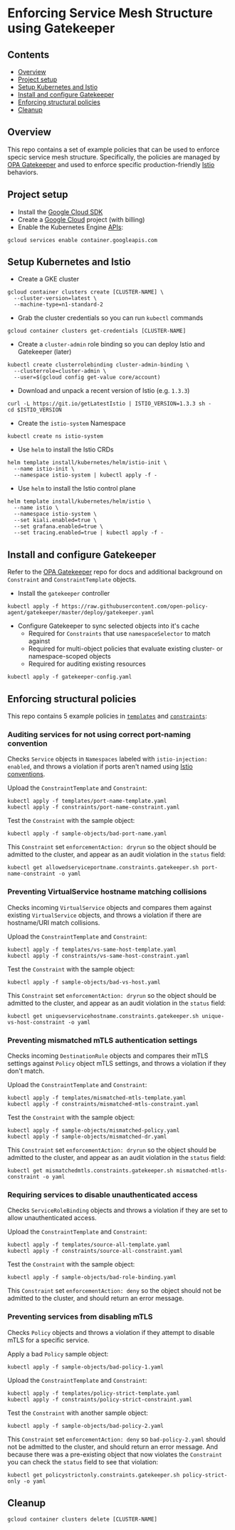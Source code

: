 # Enforcing Service Mesh Structure using Gatekeeper

## Contents

- [Overview](#overview)
- [Project setup](#project-setup)
- [Setup Kubernetes and Istio](#setup-kubernetes-and-istio)
- [Install and configure Gatekeeper](#install-and-configure-gatekeeper)
- [Enforcing structural policies](#enforcing-structural-policies)
- [Cleanup](#cleanup)

## Overview

This repo contains a set of example policies that can be used to enforce specic service mesh structure. Specifically, the policies are managed by [OPA Gatekeeper](http://github.com/open-policy-agent/gatekeeper) and used to enforce specific production-friendly [Istio](http://istio.io) behaviors.

## Project setup

- Install the [Google Cloud SDK](https://cloud.google.com/sdk)
- Create a [Google Cloud](https://console.cloud.google.com) project (with billing)
- Enable the Kubernetes Engine [APIs](https://console.cloud.google.com/apis/library):

```
gcloud services enable container.googleapis.com
```

## Setup Kubernetes and Istio

- Create a GKE cluster

```
gcloud container clusters create [CLUSTER-NAME] \
  --cluster-version=latest \
  --machine-type=n1-standard-2
```

- Grab the cluster credentials so you can run `kubectl` commands

```
gcloud container clusters get-credentials [CLUSTER-NAME]
```

- Create a `cluster-admin` role binding so you can deploy Istio and Gatekeeper (later)

```
kubectl create clusterrolebinding cluster-admin-binding \
  --clusterrole=cluster-admin \
  --user=$(gcloud config get-value core/account)
```

- Download and unpack a recent version of Istio (e.g. `1.3.3`)

```
curl -L https://git.io/getLatestIstio | ISTIO_VERSION=1.3.3 sh -
cd $ISTIO_VERSION
```
- Create the `istio-system` Namespace

```
kubectl create ns istio-system
```

- Use `helm` to install the Istio CRDs

```
helm template install/kubernetes/helm/istio-init \
  --name istio-init \
  --namespace istio-system | kubectl apply -f -
```

- Use `helm` to install the Istio control plane

```
helm template install/kubernetes/helm/istio \
  --name istio \
  --namespace istio-system \
  --set kiali.enabled=true \
  --set grafana.enabled=true \
  --set tracing.enabled=true | kubectl apply -f -
```

## Install and configure Gatekeeper

Refer to the [OPA Gatekeeper](http://github.com/open-policy-agent/gatekeeper) repo for docs and additional background on `Constraint` and `ConstraintTemplate` objects.

- Install the `gatekeeper` controller

```
kubectl apply -f https://raw.githubusercontent.com/open-policy-agent/gatekeeper/master/deploy/gatekeeper.yaml
```

- Configure Gatekeeper to sync selected objects into it's cache
  - Required for `Constraints` that use `namespaceSelector` to match against
  - Required for multi-object policies that evaluate existing cluster- or namespace-scoped objects
  - Required for auditing existing resources

```
kubectl apply -f gatekeeper-config.yaml
```

## Enforcing structural policies

This repo contains 5 example policies in [`templates`](/templates) and [`constraints`](/constraints):

### Auditing services for not using correct port-naming convention

Checks `Service` objects in `Namespaces` labeled with `istio-injection: enabled`, and throws a violation if ports aren't named using [Istio conventions](https://istio.io/docs/setup/additional-setup/requirements/).

Upload the `ConstraintTemplate` and `Constraint`:

```
kubectl apply -f templates/port-name-template.yaml
kubectl apply -f constraints/port-name-constraint.yaml
```

Test the `Constraint` with the sample object:

```
kubectl apply -f sample-objects/bad-port-name.yaml
```

This `Constraint` set `enforcementAction: dryrun` so the object should be admitted to the cluster, and appear as an audit violation in the `status` field:

```
kubectl get allowedserviceportname.constraints.gatekeeper.sh port-name-constraint -o yaml
```

### Preventing VirtualService hostname matching collisions

Checks incoming `VirtualService` objects and compares them against existing `VirtualService` objects, and throws a violation if there are hostname/URI match collisions.

Upload the `ConstraintTemplate` and `Constraint`:

```
kubectl apply -f templates/vs-same-host-template.yaml
kubectl apply -f constraints/vs-same-host-constraint.yaml
```

Test the `Constraint` with the sample object:

```
kubectl apply -f sample-objects/bad-vs-host.yaml
```

This `Constraint` set `enforcementAction: dryrun` so the object should be admitted to the cluster, and appear as an audit violation in the `status` field:

```
kubectl get uniquevservicehostname.constraints.gatekeeper.sh unique-vs-host-constraint -o yaml
```

### Preventing mismatched mTLS authentication settings

Checks incoming `DestinationRule` objects and compares their mTLS settings against `Policy` object mTLS settings, and throws a violation if they don't match.

Upload the `ConstraintTemplate` and `Constraint`:

```
kubectl apply -f templates/mismatched-mtls-template.yaml
kubectl apply -f constraints/mismatched-mtls-constraint.yaml
```

Test the `Constraint` with the sample object:

```
kubectl apply -f sample-objects/mismatched-policy.yaml
kubectl apply -f sample-objects/mismatched-dr.yaml
```

This `Constraint` set `enforcementAction: dryrun` so the object should be admitted to the cluster, and appear as an audit violation in the `status` field:

```
kubectl get mismatchedmtls.constraints.gatekeeper.sh mismatched-mtls-constraint -o yaml
```

### Requiring services to disable unauthenticated access

Checks `ServiceRoleBinding` objects and throws a violation if they are set to allow unauthenticated access.

Upload the `ConstraintTemplate` and `Constraint`:

```
kubectl apply -f templates/source-all-template.yaml
kubectl apply -f constraints/source-all-constraint.yaml
```

Test the `Constraint` with the sample object:

```
kubectl apply -f sample-objects/bad-role-binding.yaml
```

This `Constraint` set `enforcementAction: deny` so the object should not be admitted to the cluster, and should return an error message.

### Preventing services from disabling mTLS

Checks `Policy` objects and throws a violation if they attempt to disable mTLS for a specific service.

Apply a bad `Policy` sample object:

```
kubectl apply -f sample-objects/bad-policy-1.yaml
```

Upload the `ConstraintTemplate` and `Constraint`:

```
kubectl apply -f templates/policy-strict-template.yaml
kubectl apply -f constraints/policy-strict-constraint.yaml
```

Test the `Constraint` with another sample object:

```
kubectl apply -f sample-objects/bad-policy-2.yaml
```

This `Constraint` set `enforcementAction: deny` so `bad-policy-2.yaml` should not be admitted to the cluster, and should return an error message. And because there was a pre-existing object that now violates the `Constraint` you can check the `status` field to see that violation:

```
kubectl get policystrictonly.constraints.gatekeeper.sh policy-strict-only -o yaml
```

## Cleanup

```
gcloud container clusters delete [CLUSTER-NAME]
```
